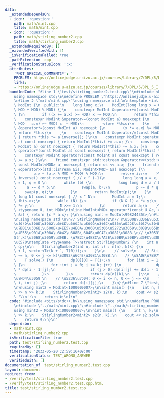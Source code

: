 ```yaml
---
data:
  _extendedDependsOn:
  - icon: ':question:'
    path: math/mint.cpp
    title: math/mint.cpp
  - icon: ':question:'
    path: math/stirling_number2.cpp
    title: math/stirling_number2.cpp
  _extendedRequiredBy: []
  _extendedVerifiedWith: []
  _isVerificationFailed: true
  _pathExtension: cpp
  _verificationStatusIcon: ':x:'
  attributes:
    '*NOT_SPECIAL_COMMENTS*': ''
    PROBLEM: https://onlinejudge.u-aizu.ac.jp/courses/library/7/DPL/5/DPL_5_I
    links:
    - https://onlinejudge.u-aizu.ac.jp/courses/library/7/DPL/5/DPL_5_I
  bundledCode: "#line 1 \"test/stirling_number2.test.cpp\"\n#include <bits/stdc++.h>\n\
    using namespace std;\n\n#define PROBLEM \"https://onlinejudge.u-aizu.ac.jp/courses/library/7/DPL/5/DPL_5_I\"\
    \n#line 3 \"math/mint.cpp\"\nusing namespace std;\n\ntemplate <int MOD>\nstruct\
    \ ModInt {\n  public:\n    long long x;\n    ModInt(long long x = 0) : x((x %\
    \ MOD + MOD) % MOD) {}\n    constexpr ModInt &operator+=(const ModInt a) noexcept\
    \ {\n        if ((x += a.x) >= MOD) x -= MOD;\n        return *this;\n    }\n\
    \    constexpr ModInt &operator-=(const ModInt a) noexcept {\n        if ((x +=\
    \ MOD - a.x) >= MOD) x -= MOD;\n        return *this;\n    }\n    constexpr ModInt\
    \ &operator*=(const ModInt a) noexcept {\n        (x *= a.x) %= MOD;\n       \
    \ return *this;\n    }\n    constexpr ModInt &operator/=(const ModInt a) noexcept\
    \ { return *this *= a.inverse(); }\n\n    constexpr ModInt operator+(const ModInt\
    \ a) const noexcept { return ModInt(*this) += a.x; }\n    constexpr ModInt operator-(const\
    \ ModInt a) const noexcept { return ModInt(*this) -= a.x; }\n    constexpr ModInt\
    \ operator*(const ModInt a) const noexcept { return ModInt(*this) *= a.x; }\n\
    \    constexpr ModInt operator/(const ModInt a) const noexcept { return ModInt(*this)\
    \ /= a.x; }\n\n    friend constexpr std::ostream &operator<<(std::ostream &os,\
    \ const ModInt<MOD> a) noexcept { return os << a.x; }\n    friend constexpr std::istream\
    \ &operator>>(std::istream &is, ModInt<MOD> &a) noexcept {\n        is >> a.x;\n\
    \        a.x = (a.x % MOD + MOD) % MOD;\n        return is;\n    }\n\n    ModInt\
    \ inverse() const noexcept { // x ^ (-1)\n        long long a = x, b = MOD, p\
    \ = 1, q = 0;\n        while (b) {\n            long long d = a / b;\n       \
    \     a -= d * b;\n            swap(a, b);\n            p -= d * q;\n        \
    \    swap(p, q);\n        }\n        return ModInt(p);\n    }\n    ModInt pow(long\
    \ long N) const noexcept { // x ^ N\n        ModInt a = 1;\n        ModInt y =\
    \ this->x;\n        while (N) {\n            if (N & 1) a *= y;\n            y\
    \ *= y;\n            N >>= 1;\n        }\n        return a;\n    }\n};\n\ntemplate\
    \ <typename U, int MOD>\ninline ModInt<MOD> operator*(const U &c, const ModInt<MOD>\
    \ &a) { return {c * a.x}; }\n\nusing mint = ModInt<998244353>;\n#line 3 \"math/stirling_number2.cpp\"\
    \nusing namespace std;\n\n// StirlingNumber2\n// n\u500B\u306E\u533A\u5225\u3067\
    \u304D\u308B\u3082\u306E\u3092k\u500B\u306E\u533A\u5225\u3067\u304D\u306A\u3044\
    \u7BB1\u306B1\u500B\u4EE5\u4E0A\u306B\u5206\u5272\u3059\u308B\u65B9\u6CD5\u304C\
    \u4F55\u901A\u308A\u3042\u308B\u304B\u6C42\u3081\u308B.\n// \u3053\u308C\u3092\
    S(n,k)\u3068\u3059\u308B. \u7B2C\u4E8C\u7A2E\u30B9\u30BF\u30FC\u30EA\u30F3\u30B0\
    \u6570\ntemplate <typename T>\nstruct StirlingNumber2 {\n    int n, k;\n    vector<vector<T>>\
    \ dp;\n\n    StirlingNumber2(int n, int k) : n(n), k(k) {\n        dp.assign(n\
    \ + 1, vector<T>(k + 1, T(0)));\n    }\n\n    // solve\n    // S(i,j) (0 <= i\
    \ <= n, 0 <= j <= k)\u3092\u6C42\u3081\u308B.\n    // \u8A08\u7B97\u91CF: O(nk)\n\
    \    T solve() {\n        dp[0][0] = T(1);\n        for (int i = 1; i <= n; i++)\
    \ {\n            for (int j = 0; j <= k; j++) {\n                dp[i][j] = T(j)\
    \ * dp[i - 1][j];\n                if (j > 0) dp[i][j] += dp[i - 1][j - 1];\n\
    \            }\n        }\n        return dp[n][k];\n    }\n\n    // S(i,j)\u3092\
    \u8FD4\u3059.\n    // \u5236\u7D04: 0 <= i <= n, 0 <= j <= k\n    T operator()(int\
    \ i, int j) {\n        return dp[i][j];\n    }\n};\n#line 7 \"test/stirling_number2.test.cpp\"\
    \n\nusing mint2 = ModInt<1000000007>;\n\nint main() {\n    int n, k;\n    cin\
    \ >> n >> k;\n    StirlingNumber2<mint2> s2(n, k);\n    cout << s2.solve() <<\
    \ '\\n';\n    return 0;\n}\n"
  code: "#include <bits/stdc++.h>\nusing namespace std;\n\n#define PROBLEM \"https://onlinejudge.u-aizu.ac.jp/courses/library/7/DPL/5/DPL_5_I\"\
    \n#include \"../math/mint.cpp\"\n#include \"../math/stirling_number2.cpp\"\n\n\
    using mint2 = ModInt<1000000007>;\n\nint main() {\n    int n, k;\n    cin >> n\
    \ >> k;\n    StirlingNumber2<mint2> s2(n, k);\n    cout << s2.solve() << '\\n';\n\
    \    return 0;\n}\n"
  dependsOn:
  - math/mint.cpp
  - math/stirling_number2.cpp
  isVerificationFile: true
  path: test/stirling_number2.test.cpp
  requiredBy: []
  timestamp: '2023-05-20 22:59:16+09:00'
  verificationStatus: TEST_WRONG_ANSWER
  verifiedWith: []
documentation_of: test/stirling_number2.test.cpp
layout: document
redirect_from:
- /verify/test/stirling_number2.test.cpp
- /verify/test/stirling_number2.test.cpp.html
title: test/stirling_number2.test.cpp
---
```

